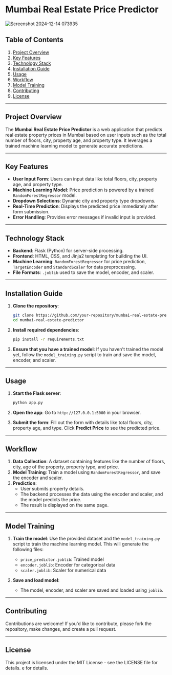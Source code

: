 # **Mumbai Real Estate Price Predictor**

![Screenshot 2024-12-14 073935](https://github.com/user-attachments/assets/f1391984-fe34-4545-811d-50da5a5f5435)

## **Table of Contents**
1. [Project Overview](#project-overview)
2. [Key Features](#key-features)
3. [Technology Stack](#technology-stack)
4. [Installation Guide](#installation-guide)
5. [Usage](#usage)
6. [Workflow](#workflow)
7. [Model Training](#model-training)
8. [Contributing](#contributing)
9. [License](#license)

---

## **Project Overview**
The **Mumbai Real Estate Price Predictor** is a web application that predicts real estate property prices in Mumbai based on user inputs such as the total number of floors, city, property age, and property type. It leverages a trained machine learning model to generate accurate predictions.

---

## **Key Features**
- **User Input Form**: Users can input data like total floors, city, property age, and property type.
- **Machine Learning Model**: Price prediction is powered by a trained `RandomForestRegressor` model.
- **Dropdown Selections**: Dynamic city and property type dropdowns.
- **Real-Time Prediction**: Displays the predicted price immediately after form submission.
- **Error Handling**: Provides error messages if invalid input is provided.

---

## **Technology Stack**
- **Backend**: Flask (Python) for server-side processing.
- **Frontend**: HTML, CSS, and Jinja2 templating for building the UI.
- **Machine Learning**: `RandomForestRegressor` for price prediction, `TargetEncoder` and `StandardScaler` for data preprocessing.
- **File Formats**: `.joblib` used to save the model, encoder, and scaler.

---

## **Installation Guide**
1. **Clone the repository**:
   ```bash
   git clone https://github.com/your-repository/mumbai-real-estate-predictor.git
   cd mumbai-real-estate-predictor
2.  **Install required dependencies**:
    
    ```bash
    pip install -r requirements.txt
    ```

3.  **Ensure that you have a trained model**: If you haven't trained the model yet, follow the `model_training.py` script to train and save the model, encoder, and scaler.

---

## **Usage**

1.  **Start the Flask server**:
    
    ```bash
    python app.py
    ```

2.  **Open the app**: Go to `http://127.0.0.1:5000` in your browser.
    
3.  **Submit the form**: Fill out the form with details like total floors, city, property age, and type. Click **Predict Price** to see the predicted price.

---

## **Workflow**

1.  **Data Collection**: A dataset containing features like the number of floors, city, age of the property, property type, and price.
2.  **Model Training**: Train a model using `RandomForestRegressor`, and save the encoder and scaler.
3.  **Prediction**:
    *   User submits property details.
    *   The backend processes the data using the encoder and scaler, and the model predicts the price.
    *   The result is displayed on the same page.

---

## **Model Training**

1.  **Train the model**: Use the provided dataset and the `model_training.py` script to train the machine learning model. This will generate the following files:
    
    *   `price_predictor.joblib`: Trained model
    *   `encoder.joblib`: Encoder for categorical data
    *   `scaler.joblib`: Scaler for numerical data
2.  **Save and load model**:
    
    *   The model, encoder, and scaler are saved and loaded using `joblib`.

---

## **Contributing**

Contributions are welcome! If you'd like to contribute, please fork the repository, make changes, and create a pull request.

---

## **License**

This project is licensed under the MIT License - see the LICENSE file for details.
e for details.
